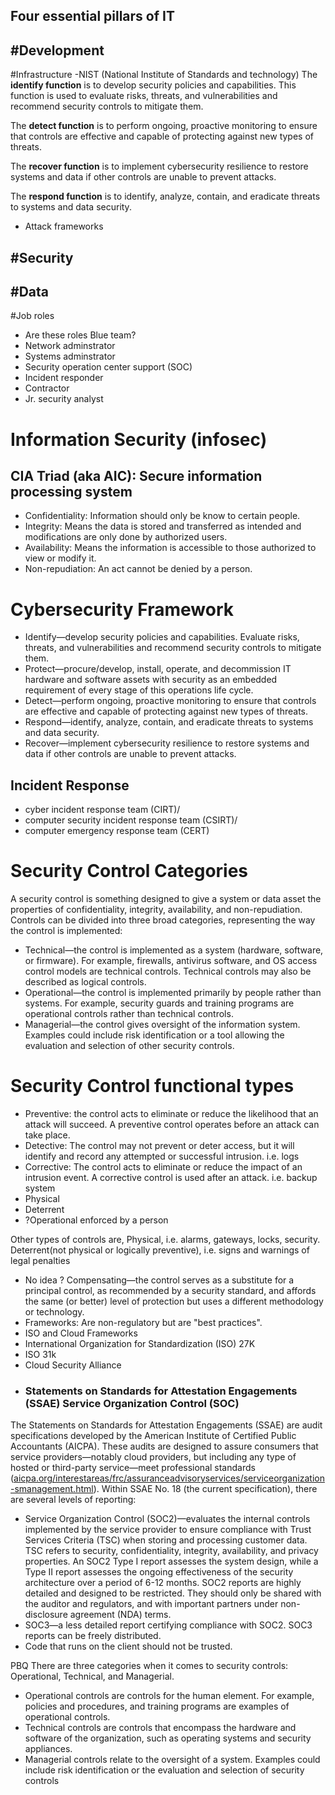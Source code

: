 ## Four essential pillars of IT
#Development
-

#Infrastructure
-NIST (National Institute of Standards and technology)
The **identify function** is to develop security policies and capabilities. This function is used to evaluate risks, threats, and vulnerabilities and recommend security controls to mitigate them.

The **detect function** is to perform ongoing, proactive monitoring to ensure that controls are effective and capable of protecting against new types of threats.

The **recover function** is to implement cybersecurity resilience to restore systems and data if other controls are unable to prevent attacks.

The **respond function** is to identify, analyze, contain, and eradicate threats to systems and data security.
- Attack frameworks	


#Security
-

#Data
-


#Job roles
- Are these roles Blue team?
- Network adminstrator
- Systems adminstrator
- Security operation center support (SOC)
- Incident responder
- Contractor
- Jr. security analyst

# Information Security (infosec)
## CIA Triad (aka AIC):  Secure information processing system
- Confidentiality: Information should only be know to certain people.
- Integrity:  Means the data is stored and transferred as intended and modifications are only done by authorized users.
- Availability:  Means the information is accessible to those authorized to view or modify it.
- Non-repudiation: An act cannot be denied by a person.

# Cybersecurity Framework
-   Identify—develop security policies and capabilities. Evaluate risks, threats, and vulnerabilities and recommend security controls to mitigate them.
-   Protect—procure/develop, install, operate, and decommission IT hardware and software assets with security as an embedded requirement of every stage of this operations life cycle.
-   Detect—perform ongoing, proactive monitoring to ensure that controls are effective and capable of protecting against new types of threats.
-   Respond—identify, analyze, contain, and eradicate threats to systems and data security.
-   Recover—implement cybersecurity resilience to restore systems and data if other controls are unable to prevent attacks.

## Incident Response
- cyber incident response team (CIRT)/
- computer security incident response team (CSIRT)/
- computer emergency response team (CERT)

# Security Control Categories
A security control is something designed to give a system or data asset the properties of confidentiality, integrity, availability, and non-repudiation. Controls can be divided into three broad categories, representing the way the control is implemented:

-   Technical—the control is implemented as a system (hardware, software, or firmware). For example, firewalls, antivirus software, and OS access control models are technical controls. Technical controls may also be described as logical controls.
-   Operational—the control is implemented primarily by people rather than systems. For example, security guards and training programs are operational controls rather than technical controls.
-   Managerial—the control gives oversight of the information system. Examples could include risk identification or a tool allowing the evaluation and selection of other security controls.

# Security Control functional types
- Preventive: the control acts to eliminate or reduce the likelihood that an attack will succeed.  A preventive control operates before an attack can take place.
- Detective:  The control may not prevent or deter access, but it will identify and record any attempted or successful intrusion. i.e. logs
- Corrective:  The control acts to eliminate or reduce the impact of an intrusion event.  A corrective control is used after an attack. i.e. backup system
- Physical
- Deterrent
- ?Operational enforced by a person

Other types of controls are, Physical, i.e. alarms, gateways, locks, security.  Deterrent(not physical or logically preventive), i.e. signs and warnings of legal penalties

- No idea ? Compensating—the control serves as a substitute for a principal control, as recommended by a security standard, and affords the same (or better) level of protection but uses a different methodology or technology.
- Frameworks:  Are non-regulatory but are "best practices".
- ISO and Cloud Frameworks
- International Organization for Standardization (ISO) 27K
- ISO 31k
- Cloud Security Alliance
- ### Statements on Standards for Attestation Engagements (SSAE) Service Organization Control (SOC)

The Statements on Standards for Attestation Engagements (SSAE) are audit specifications developed by the American Institute of Certified Public Accountants (AICPA). These audits are designed to assure consumers that service providers—notably cloud providers, but including any type of hosted or third-party service—meet professional standards ([aicpa.org/interestareas/frc/assuranceadvisoryservices/serviceorganization-smanagement.html](https://www.aicpa.org/interestareas/frc/assuranceadvisoryservices/serviceorganization-smanagement.html)). Within SSAE No. 18 (the current specification), there are several levels of reporting:

-   Service Organization Control (SOC2)—evaluates the internal controls implemented by the service provider to ensure compliance with Trust Services Criteria (TSC) when storing and processing customer data. TSC refers to security, confidentiality, integrity, availability, and privacy properties. An SOC2 Type I report assesses the system design, while a Type II report assesses the ongoing effectiveness of the security architecture over a period of 6-12 months. SOC2 reports are highly detailed and designed to be restricted. They should only be shared with the auditor and regulators, and with important partners under non-disclosure agreement (NDA) terms.
-   SOC3—a less detailed report certifying compliance with SOC2. SOC3 reports can be freely distributed.
-   Code that runs on the client should not be trusted.


PBQ
There are three categories when it comes to security controls:  Operational, Technical, and Managerial.
- Operational controls are controls for the human element.  For example, policies and procedures, and training programs are examples of operational controls.
- Technical controls are controls that encompass the hardware and software of the organization, such as operating systems and security appliances.
- Managerial controls relate to the oversight of a system.  Examples could include risk identification or the evaluation and selection of security controls 
